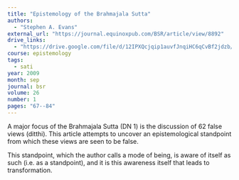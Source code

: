 ```yaml
---
title: "Epistemology of the Brahmajala Sutta"
authors:
  - "Stephen A. Evans"
external_url: "https://journal.equinoxpub.com/BSR/article/view/8892"
drive_links:
  - "https://drive.google.com/file/d/12IPXQcjqip1auvfJnqiHC6qCvBf2jdzb/view?usp=drive_link"
course: epistemology
tags:
  - sati
year: 2009
month: sep
journal: bsr
volume: 26
number: 1
pages: "67--84"
---
```


A major focus of the Brahmajala Sutta (DN 1) is the discussion of 62 false views (ditthi). This article attempts to uncover an epistemological standpoint from which these views are seen to be false.

This standpoint, which the author calls a mode of being, is aware of itself as such (i.e. as a standpoint), and it is this awareness itself that leads to transformation.
